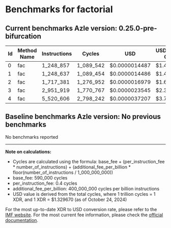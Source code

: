 # Benchmarks for factorial

## Current benchmarks Azle version: 0.25.0-pre-bifurcation

| Id  | Method Name | Instructions | Cycles    | USD           | USD/Million Calls |
| --- | ----------- | ------------ | --------- | ------------- | ----------------- |
| 0   | fac         | 1_248_857    | 1_089_542 | $0.0000014487 | $1.44             |
| 1   | fac         | 1_248_637    | 1_089_454 | $0.0000014486 | $1.44             |
| 2   | fac         | 1_717_381    | 1_276_952 | $0.0000016979 | $1.69             |
| 3   | fac         | 2_951_919    | 1_770_767 | $0.0000023545 | $2.35             |
| 4   | fac         | 5_520_606    | 2_798_242 | $0.0000037207 | $3.72             |

## Baseline benchmarks Azle version: No previous benchmarks

No benchmarks reported

---

**Note on calculations:**

-   Cycles are calculated using the formula: base_fee + (per_instruction_fee \* number_of_instructions) + (additional_fee_per_billion \* floor(number_of_instructions / 1_000_000_000))
-   base_fee: 590_000 cycles
-   per_instruction_fee: 0.4 cycles
-   additional_fee_per_billion: 400_000_000 cycles per billion instructions
-   USD value is derived from the total cycles, where 1 trillion cycles = 1 XDR, and 1 XDR = $1.329670 (as of October 24, 2024)

For the most up-to-date XDR to USD conversion rate, please refer to the [IMF website](https://www.imf.org/external/np/fin/data/rms_sdrv.aspx).
For the most current fee information, please check the [official documentation](https://internetcomputer.org/docs/current/developer-docs/gas-cost#execution).
